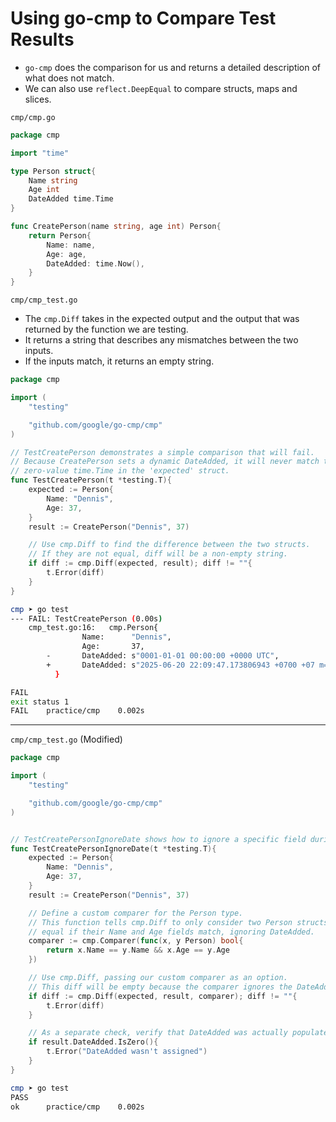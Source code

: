 # Using go-cmp to Compare Test Results

- `go-cmp` does the comparison for us and returns a detailed description of what does not match. 
- We can also use `reflect.DeepEqual` to compare structs, maps and slices. 

`cmp/cmp.go`

```go
package cmp

import "time"

type Person struct{
	Name string 
	Age int 
	DateAdded time.Time
}

func CreatePerson(name string, age int) Person{
	return Person{
		Name: name,
		Age: age,
		DateAdded: time.Now(),
	}
}
```

`cmp/cmp_test.go`

- The `cmp.Diff` takes in the expected output and the output that was returned by the function we are testing.
- It returns a string that describes any mismatches between the two inputs.
- If the inputs match, it returns an empty string.

```go
package cmp

import (
	"testing"

	"github.com/google/go-cmp/cmp"
)

// TestCreatePerson demonstrates a simple comparison that will fail.
// Because CreatePerson sets a dynamic DateAdded, it will never match the
// zero-value time.Time in the 'expected' struct.
func TestCreatePerson(t *testing.T){
	expected := Person{
		Name: "Dennis",
		Age: 37,
	}
	result := CreatePerson("Dennis", 37)

	// Use cmp.Diff to find the difference between the two structs.
    // If they are not equal, diff will be a non-empty string.
	if diff := cmp.Diff(expected, result); diff != ""{
		t.Error(diff)
	}
}
```

```sh
cmp ➤ go test
--- FAIL: TestCreatePerson (0.00s)
    cmp_test.go:16:   cmp.Person{
                Name:      "Dennis",
                Age:       37,
        -       DateAdded: s"0001-01-01 00:00:00 +0000 UTC",
        +       DateAdded: s"2025-06-20 22:09:47.173806943 +0700 +07 m=+0.000601940",
          }

FAIL
exit status 1
FAIL    practice/cmp    0.002s
```

---

`cmp/cmp_test.go` (Modified)

```go
package cmp

import (
	"testing"

	"github.com/google/go-cmp/cmp"
)


// TestCreatePersonIgnoreDate shows how to ignore a specific field during comparison.
func TestCreatePersonIgnoreDate(t *testing.T){
	expected := Person{
		Name: "Dennis",
		Age: 37, 
	}
	result := CreatePerson("Dennis", 37)

	// Define a custom comparer for the Person type.
    // This function tells cmp.Diff to only consider two Person structs
    // equal if their Name and Age fields match, ignoring DateAdded.
	comparer := cmp.Comparer(func(x, y Person) bool{
		return x.Name == y.Name && x.Age == y.Age	
	})

	// Use cmp.Diff, passing our custom comparer as an option.
    // This diff will be empty because the comparer ignores the DateAdded field.
	if diff := cmp.Diff(expected, result, comparer); diff != ""{
		t.Error(diff)
	}

	// As a separate check, verify that DateAdded was actually populated.
	if result.DateAdded.IsZero(){
		t.Error("DateAdded wasn't assigned")
	}
}
```

```sh
cmp ➤ go test
PASS
ok      practice/cmp    0.002s
```


